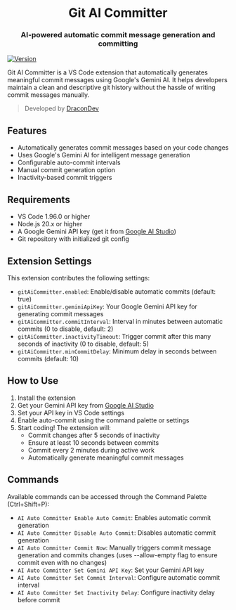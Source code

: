 <div align="center">

# Git AI Committer

### AI-powered automatic commit message generation and committing

</div>

[![Version](https://img.shields.io/badge/version-0.1.6-blue.svg)](https://github.com/DraconDev/git-ai-committer)

Git AI Committer is a VS Code extension that automatically generates meaningful commit messages using Google's Gemini AI. It helps developers maintain a clean and descriptive git history without the hassle of writing commit messages manually.

> Developed by [DraconDev](https://github.com/DraconDev)

## Features

-   Automatically generates commit messages based on your code changes
-   Uses Google's Gemini AI for intelligent message generation
-   Configurable auto-commit intervals
-   Manual commit generation option
-   Inactivity-based commit triggers

## Requirements

-   VS Code 1.96.0 or higher
-   Node.js 20.x or higher
-   A Google Gemini API key (get it from [Google AI Studio](https://aistudio.google.com/apikey))
-   Git repository with initialized git config

## Extension Settings

This extension contributes the following settings:

-   `gitAiCommitter.enabled`: Enable/disable automatic commits (default: true)
-   `gitAiCommitter.geminiApiKey`: Your Google Gemini API key for generating commit messages
-   `gitAiCommitter.commitInterval`: Interval in minutes between automatic commits (0 to disable, default: 2)
-   `gitAiCommitter.inactivityTimeout`: Trigger commit after this many seconds of inactivity (0 to disable, default: 5)
-   `gitAiCommitter.minCommitDelay`: Minimum delay in seconds between commits (default: 10)

## How to Use

1. Install the extension
2. Get your Gemini API key from [Google AI Studio](https://makersuite.google.com/app/apikey)
3. Set your API key in VS Code settings
4. Enable auto-commit using the command palette or settings
5. Start coding! The extension will:
    - Commit changes after 5 seconds of inactivity
    - Ensure at least 10 seconds between commits
    - Commit every 2 minutes during active work
    - Automatically generate meaningful commit messages

## Commands

Available commands can be accessed through the Command Palette (Ctrl+Shift+P):

-   `AI Auto Committer Enable Auto Commit`: Enables automatic commit generation
-   `AI Auto Committer Disable Auto Commit`: Disables automatic commit generation
-   `AI Auto Committer Commit Now`: Manually triggers commit message generation and commits changes (uses --allow-empty flag to ensure commit even with no changes)
-   `AI Auto Committer Set Gemini API Key`: Set your Gemini API key
-   `AI Auto Committer Set Commit Interval`: Configure automatic commit interval
-   `AI Auto Committer Set Inactivity Delay`: Configure inactivity delay before commit
